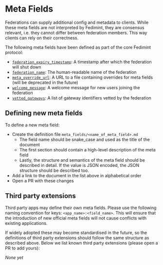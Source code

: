 # Meta Fields

Federations can supply additional config and metadata to clients. While these meta fields are not interpreted by
Fedimint, they are consensus relevant, i.e. they cannot differ between federation members. This way clients can rely on
their correctness.

The following meta fields have been defined as part of the core Fedimint protocol:

* [`federation_expiry_timestamp`](federation_expiry_timestamp.md): A timestamp after which the federation will shut down
* [`federation_name`](federation_name.md): The human-readable name of the federation
* [`meta_override_url`](meta_override_url.md): A URL to a file containing overrides for meta fields (will be deprecated in the future)
* [`welcome_message`](welcome_message.md): A welcome message for new users joining the federation
* [`vetted_gateways`](vetted_gateways.md): A list of gateway identifiers vetted by the federation

## Defining new meta fields
To define a new meta field:

* Create the definition file `meta_fields/<name_of_meta_field>.md`
  * The field name should be snake_case and used as the title of the document
  * The first section should contain a high-level description of the meta field
  * Lastly, the structure and semantics of the meta field should be described in detail. If the value is JSON encoded,
    the JSON structure should be described too.
* Add a link to the document in the list above in alphabetical order
* Open a PR with these changes

## Third party extensions
Third party apps may define their own meta fields. Please use the following naming convention for keys:
`<app_name>:<field_name>`. This will ensure that the introduction of new official meta fields will not cause conflicts
with existing applications.

If widely adopted these may become standardised in the future, so the definitions of third party extensions should
follow the same structure as described above. Below we list known third party extensions (please open a PR to add
yours):

*None yet*
